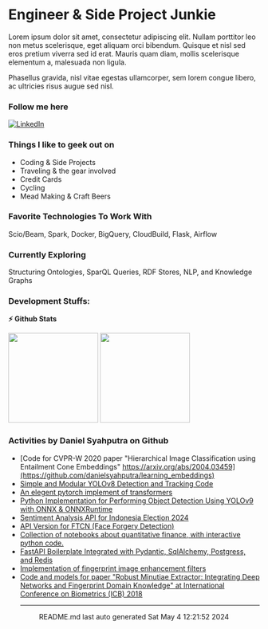 # Engineer & Side Project Junkie

Lorem ipsum dolor sit amet, consectetur adipiscing elit. Nullam porttitor leo non metus scelerisque, eget aliquam orci bibendum. Quisque et nisl sed eros pretium viverra sed id erat. Mauris quam diam, mollis scelerisque elementum a, malesuada non ligula. 

Phasellus gravida, nisl vitae egestas ullamcorper, sem lorem congue libero, ac ultricies risus augue sed nisl.

### Follow me here
<a href="https://www.linkedin.com/in/danielsyahputra" target="_blank"><img alt="LinkedIn" src="https://img.shields.io/badge/linkedin-%230077B5.svg?&style=for-the-badge&logo=linkedin&logoColor=white" /></a>

### Things I like to geek out on
 - Coding & Side Projects
 - Traveling & the gear involved
 - Credit Cards
 - Cycling
 - Mead Making & Craft Beers


### Favorite Technologies To Work With
Scio/Beam, Spark, Docker, BigQuery, CloudBuild, Flask, Airflow

### Currently Exploring
Structuring Ontologies, SparQL Queries, RDF Stores, NLP, and Knowledge Graphs 

### Development Stuffs:

<b>⚡ Github Stats</b>
<p float="left">
<img height="180em" src="https://github-readme-stats.vercel.app/api?username=danielsyahputra&show_icons=true&hide_border=true&&count_private=true&include_all_commits=true" /> 
<img height="180em" src="https://github-readme-stats.vercel.app/api/top-langs/?username=danielsyahputra&hide=javascript,css,scss,HTML,jupyter%20notebook&show_icons=true&hide_border=true&layout=compact&langs_count=8"/>
</p>

### Activities by Daniel Syahputra on Github
 - [Code for CVPR-W 2020 paper "Hierarchical Image Classification using Entailment Cone Embeddings" https://arxiv.org/abs/2004.03459](https://github.com/danielsyahputra/learning_embeddings)
 - [Simple and Modular YOLOv8 Detection and Tracking Code](https://github.com/danielsyahputra/yolov8-onnx)
 - [An elegent pytorch implement of transformers](https://github.com/danielsyahputra/bert4torch)
 - [Python Implementation for Performing Object Detection Using YOLOv9 with ONNX &amp; ONNXRuntime](https://github.com/danielsyahputra/yolov9-onnx)
 - [Sentiment Analysis API for Indonesia Election 2024](https://github.com/danielsyahputra/Pilpres2024API)
 - [API Version for FTCN (Face Forgery Detection)](https://github.com/danielsyahputra/FTCN-API)
 - [Collection of notebooks about quantitative finance, with interactive python code.](https://github.com/danielsyahputra/Financial-Models-Numerical-Methods)
 - [FastAPI Boilerplate Integrated with Pydantic, SqlAlchemy, Postgress, and Redis](https://github.com/danielsyahputra/FastAPI-boilerplate)
 - [Implementation of fingerprint image enhancement filters](https://github.com/danielsyahputra/fingerprints)
 - [Code and models for paper "Robust Minutiae Extractor: Integrating Deep Networks and Fingerprint Domain Knowledge" at International Conference on Biometrics (ICB) 2018](https://github.com/danielsyahputra/MinutiaeNet)<hr>
<div align="center">
README.md last auto generated Sat May  4 12:21:52 2024
<br>
</div>